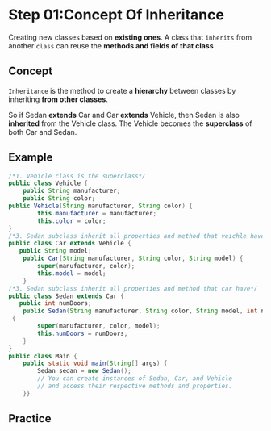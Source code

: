 # Step 01:Concept Of Inheritance
Creating new classes based on **existing ones**. A class that `inherits` from another `class` can reuse the **methods and fields of that class**

## Concept
`Inheritance` is the method to create a **hierarchy** between classes by inheriting **from other classes**.

So if Sedan **extends** Car and Car **extends** Vehicle, then Sedan is also **inherited** from the Vehicle class. The Vehicle becomes the **superclass** of both Car and Sedan.

## Example
```java
/*1. Vehicle class is the superclass*/
public class Vehicle {
    public String manufacturer;
    public String color;
public Vehicle(String manufacturer, String color) {
        this.manufacturer = manufacturer;
        this.color = color;
}
/*3. Sedan subclass inherit all properties and method that veichle have*/
public class Car extends Vehicle {
   public String model;
    public Car(String manufacturer, String color, String model) {
        super(manufacturer, color);
        this.model = model;
    }
/*3. Sedan subclass inherit all properties and method that car have*/
public class Sedan extends Car {
   public int numDoors;
    public Sedan(String manufacturer, String color, String model, int numDoors)
 {
        super(manufacturer, color, model);
        this.numDoors = numDoors;
    }
}
public class Main {
    public static void main(String[] args) {
        Sedan sedan = new Sedan();
        // You can create instances of Sedan, Car, and Vehicle
        // and access their respective methods and properties.
    }}
```
## Practice

